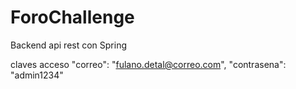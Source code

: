 # ForoChallenge
Backend api rest con Spring

claves acceso
"correo": "fulano.detal@correo.com",
  "contrasena": "admin1234"
